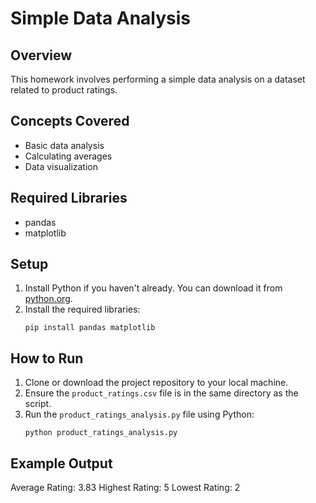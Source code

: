 # Simple Data Analysis

## Overview
This homework involves performing a simple data analysis on a dataset related to product ratings.

## Concepts Covered
- Basic data analysis
- Calculating averages
- Data visualization

## Required Libraries
- pandas
- matplotlib

## Setup
1. Install Python if you haven't already. You can download it from [python.org](https://www.python.org/downloads/).
2. Install the required libraries:
    ```
    pip install pandas matplotlib
    ```

## How to Run
1. Clone or download the project repository to your local machine.
2. Ensure the `product_ratings.csv` file is in the same directory as the script.
3. Run the `product_ratings_analysis.py` file using Python:
    ```
    python product_ratings_analysis.py
    ```

## Example Output
Average Rating: 3.83
Highest Rating: 5
Lowest Rating: 2